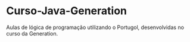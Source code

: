 # Curso-Java-Generation
Aulas de lógica de programação utilizando o Portugol, desenvolvidas no curso da Generation.
